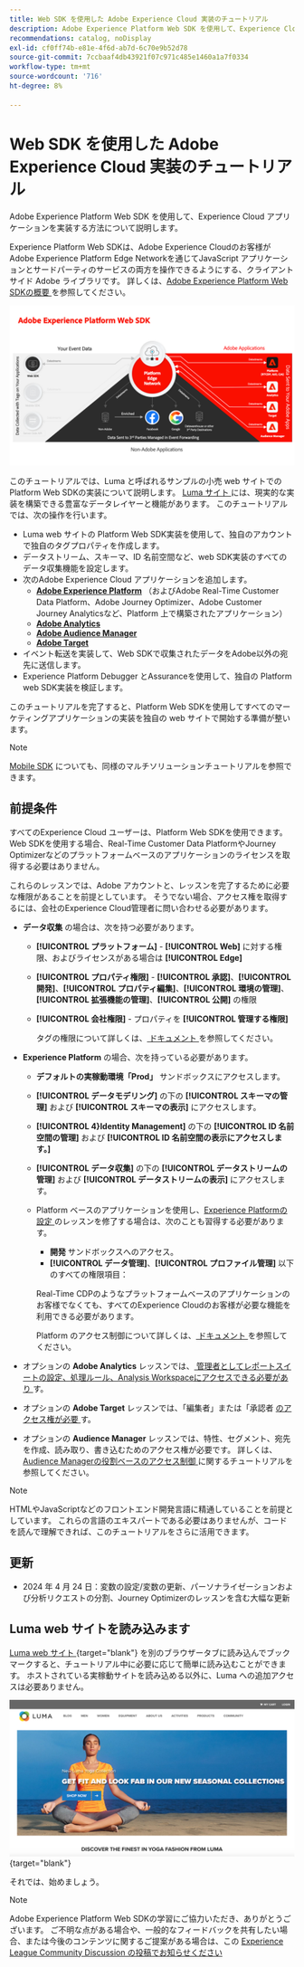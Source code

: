```yaml
---
title: Web SDK を使用した Adobe Experience Cloud 実装のチュートリアル
description: Adobe Experience Platform Web SDK を使用して、Experience Cloud アプリケーションを実装する方法について説明します。
recommendations: catalog, noDisplay
exl-id: cf0ff74b-e81e-4f6d-ab7d-6c70e9b52d78
source-git-commit: 7ccbaaf4db43921f07c971c485e1460a1a7f0334
workflow-type: tm+mt
source-wordcount: '716'
ht-degree: 8%

---
```


# Web SDK を使用した Adobe Experience Cloud 実装のチュートリアル

Adobe Experience Platform Web SDK を使用して、Experience Cloud アプリケーションを実装する方法について説明します。

Experience Platform Web SDKは、Adobe Experience Cloudのお客様がAdobe Experience Platform Edge Networkを通じてJavaScript アプリケーションとサードパーティのサービスの両方を操作できるようにする、クライアントサイド Adobe ライブラリです。 詳しくは、[Adobe Experience Platform Web SDKの概要 ](https://experienceleague.adobe.com/ja/docs/experience-platform/edge/home) を参照してください。

![Experience Platform Web SDKのアーキテクチャ ](assets/dc-websdk.png)

このチュートリアルでは、Luma と呼ばれるサンプルの小売 web サイトでの Platform Web SDKの実装について説明します。 [Luma サイト ](https://luma.enablementadobe.com/content/luma/us/en.html) には、現実的な実装を構築できる豊富なデータレイヤーと機能があります。 このチュートリアルでは、次の操作を行います。

* Luma web サイトの Platform Web SDK実装を使用して、独自のアカウントで独自のタグプロパティを作成します。
* データストリーム、スキーマ、ID 名前空間など、web SDK実装のすべてのデータ収集機能を設定します。
* 次のAdobe Experience Cloud アプリケーションを追加します。
   * **[Adobe Experience Platform](setup-experience-platform.md)** （およびAdobe Real-Time Customer Data Platform、Adobe Journey Optimizer、Adobe Customer Journey Analyticsなど、Platform 上で構築されたアプリケーション）
   * **[Adobe Analytics](setup-analytics.md)**
   * **[Adobe Audience Manager](setup-audience-manager.md)**
   * **[Adobe Target](setup-target.md)**
* イベント転送を実装して、Web SDKで収集されたデータをAdobe以外の宛先に送信します。
* Experience Platform Debugger とAssuranceを使用して、独自の Platform web SDK実装を検証します。

このチュートリアルを完了すると、Platform Web SDKを使用してすべてのマーケティングアプリケーションの実装を独自の web サイトで開始する準備が整います。


>[!NOTE]
>
>[Mobile SDK](../tutorial-mobile-sdk/overview.md) についても、同様のマルチソリューションチュートリアルを参照できます。

## 前提条件

すべてのExperience Cloud ユーザーは、Platform Web SDKを使用できます。 Web SDKを使用する場合、Real-Time Customer Data PlatformやJourney Optimizerなどのプラットフォームベースのアプリケーションのライセンスを取得する必要はありません。

これらのレッスンでは、Adobe アカウントと、レッスンを完了するために必要な権限があることを前提としています。 そうでない場合、アクセス権を取得するには、会社のExperience Cloud管理者に問い合わせる必要があります。

* **データ収集** の場合は、次を持つ必要があります。
   * **[!UICONTROL プラットフォーム]** - **[!UICONTROL Web]** に対する権限、およびライセンスがある場合は **[!UICONTROL Edge]**
   * **[!UICONTROL プロパティ権限]** - **[!UICONTROL 承認]**、**[!UICONTROL 開発]**、**[!UICONTROL プロパティ編集]**、**[!UICONTROL 環境の管理]**、**[!UICONTROL 拡張機能の管理]**、**[!UICONTROL 公開]** の権限
   * **[!UICONTROL 会社権限]** - プロパティを **[!UICONTROL 管理する権限]**

     タグの権限について詳しくは、[ ドキュメント ](https://experienceleague.adobe.com/ja/docs/experience-platform/tags/admin/user-permissions) を参照してください。

* **Experience Platform** の場合、次を持っている必要があります。

   * **デフォルトの実稼動環境**&#x200B;**「Prod」** サンドボックスにアクセスします。
   * **[!UICONTROL データモデリング]** の下の **[!UICONTROL スキーマの管理]** および **[!UICONTROL スキーマの表示]** にアクセスします。
   * **[!UICONTROL 4&rbrace;Identity Management]** の下の **[!UICONTROL ID 名前空間の管理]** および **[!UICONTROL ID 名前空間の表示にアクセスします。]**
   * **[!UICONTROL データ収集]** の下の **[!UICONTROL データストリームの管理]** および **[!UICONTROL データストリームの表示]** にアクセスします。
   * Platform ベースのアプリケーションを使用し、[Experience Platformの設定 ](setup-experience-platform.md) のレッスンを修了する場合は、次のことも習得する必要があります。
      * **開発** サンドボックスへのアクセス。
      * **[!UICONTROL データ管理]**、**[!UICONTROL プロファイル管理]** 以下のすべての権限項目：

     Real-Time CDPのようなプラットフォームベースのアプリケーションのお客様でなくても、すべてのExperience Cloudのお客様が必要な機能を利用できる必要があります。

     Platform のアクセス制御について詳しくは、[ ドキュメント ](https://experienceleague.adobe.com/ja/docs/experience-platform/access-control/home) を参照してください。

* オプションの **Adobe Analytics** レッスンでは、[ 管理者としてレポートスイートの設定、処理ルール、Analysis Workspaceにアクセスできる必要があり ](https://experienceleague.adobe.com/ja/docs/analytics/admin/admin-console/home) す。

* オプションの **Adobe Target** レッスンでは、「編集者」または「承認者 [ のアクセス権が必要 ](https://experienceleague.adobe.com/ja/docs/target/using/administer/manage-users/enterprise/properties-overview#section_8C425E43E5DD4111BBFC734A2B7ABC80) す。

* オプションの **Audience Manager** レッスンでは、特性、セグメント、宛先を作成、読み取り、書き込むためのアクセス権が必要です。 詳しくは、[Audience Managerの役割ベースのアクセス制御 ](https://experienceleague.adobe.com/ja/docs/audience-manager-learn/tutorials/setup-and-admin/user-management/setting-permissions-with-role-based-access-control) に関するチュートリアルを参照してください。


>[!NOTE]
>
>HTMLやJavaScriptなどのフロントエンド開発言語に精通していることを前提としています。 これらの言語のエキスパートである必要はありませんが、コードを読んで理解できれば、このチュートリアルをさらに活用できます。

## 更新

* 2024 年 4 月 24 日：変数の設定/変数の更新、パーソナライゼーションおよび分析リクエストの分割、Journey Optimizerのレッスンを含む大幅な更新

## Luma web サイトを読み込みます

[Luma web サイト ](https://luma.enablementadobe.com/content/luma/us/en.html){target="blank"} を別のブラウザータブに読み込んでブックマークすると、チュートリアル中に必要に応じて簡単に読み込むことができます。 ホストされている実稼動サイトを読み込める以外に、Luma への追加アクセスは必要ありません。

[![Luma web サイト ](assets/old-overview-luma.png)](https://luma.enablementadobe.com/content/luma/us/en.html){target="blank"}

それでは、始めましょう。

>[!NOTE]
>
>Adobe Experience Platform Web SDKの学習にご協力いただき、ありがとうございます。 ご不明な点がある場合や、一般的なフィードバックを共有したい場合、または今後のコンテンツに関するご提案がある場合は、この [Experience League Community Discussion の投稿でお知らせください ](https://experienceleaguecommunities.adobe.com/t5/adobe-experience-platform-data/tutorial-discussion-implement-adobe-experience-cloud-with-web/td-p/444996?profile.language=ja)
